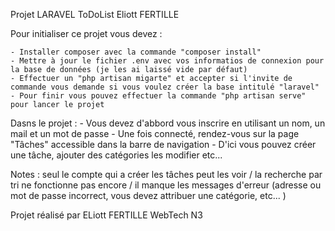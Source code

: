 Projet LARAVEL ToDoList Eliott FERTILLE

Pour initialiser ce projet vous devez :

    - Installer composer avec la commande "composer install"
    - Mettre à jour le fichier .env avec vos informatios de connexion pour la base de données (je les ai laissé vide par défaut)
    - Effectuer un "php artisan migarte" et accepter si l'invite de commande vous demande si vous voulez créer la base intitulé "laravel"
    - Pour finir vous pouvez effectuer la commande "php artisan serve" pour lancer le projet

Dasns le projet :
    - Vous devez d'abbord vous inscrire en utilisant un nom, un mail et un mot de passe
    - Une fois connecté, rendez-vous sur la page "Tâches" accessible dans la barre de navigation
    - D'ici vous pouvez créer une tâche, ajouter des catégories les modifier etc...

Notes : seul le compte qui a créer les tâches peut les voir / la recherche par tri ne fonctionne pas encore / il manque les messages d'erreur (adresse ou mot de passe incorrect, vous devez attribuer une catégorie, etc... )

Projet réalisé par ELiott FERTILLE WebTech N3